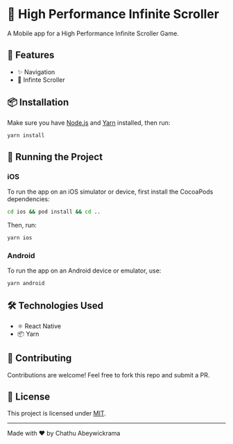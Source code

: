 # 📌 High Performance Infinite Scroller

A Mobile app for a High Performance Infinite Scroller Game.

## 🚀 Features
- ✨ Navigation
- 🚀 Infinte Scroller

## 📦 Installation
Make sure you have [Node.js](https://nodejs.org/) and [Yarn](https://yarnpkg.com/) installed, then run:

```sh
yarn install
```

## 🏃 Running the Project

### iOS
To run the app on an iOS simulator or device, first install the CocoaPods dependencies:
```sh
cd ios && pod install && cd ..
```
Then, run:
```sh
yarn ios
```

### Android
To run the app on an Android device or emulator, use:
```sh
yarn android
```

## 🛠️ Technologies Used
- ⚛️ React Native
- 📦 Yarn

## 🤝 Contributing
Contributions are welcome! Feel free to fork this repo and submit a PR.

## 📜 License
This project is licensed under [MIT](LICENSE).

---
Made with ❤️ by Chathu Abeywickrama

